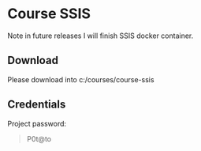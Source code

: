 # Course SSIS

Note in future releases I will finish SSIS docker container.

## Download

Please download into c:/courses/course-ssis

## Credentials

Project password:

> P0t@to
